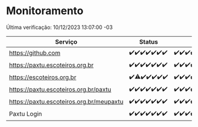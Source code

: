 # Monitoramento

Última verificação: 10/12/2023 13:07:00 -03

|Serviço|Status|Últimas 24h|
|---|---|---|
|https://github.com|<span title="2023-12-03: OK=24">✔️</span><span title="2023-12-04: OK=24">✔️</span><span title="2023-12-05: OK=24">✔️</span><span title="2023-12-06: OK=23">✔️</span><span title="2023-12-07: OK=24">✔️</span><span title="2023-12-08: OK=24">✔️</span><span title="2023-12-09: OK=17">✔️</span>|<span title="09/12/2023 14:03:00 -03 : 200">✔️</span><span title="09/12/2023 15:07:00 -03 : 200">✔️</span><span title="09/12/2023 16:02:00 -03 : 200">✔️</span><span title="09/12/2023 17:06:00 -03 : 200">✔️</span><span title="09/12/2023 18:03:00 -03 : 200">✔️</span><span title="09/12/2023 19:03:00 -03 : 200">✔️</span><span title="09/12/2023 20:05:00 -03 : 200">✔️</span><span title="09/12/2023 21:33:00 -03 : 200">✔️</span><span title="09/12/2023 22:52:00 -03 : 200">✔️</span><span title="09/12/2023 23:22:00 -03 : 200">✔️</span><span title="10/12/2023 00:06:00 -03 : 200">✔️</span><span title="10/12/2023 01:07:00 -03 : 200">✔️</span><span title="10/12/2023 02:05:00 -03 : 200">✔️</span><span title="10/12/2023 03:07:00 -03 : 200">✔️</span><span title="10/12/2023 04:04:00 -03 : 200">✔️</span><span title="10/12/2023 05:08:00 -03 : 200">✔️</span><span title="10/12/2023 06:04:00 -03 : 200">✔️</span><span title="10/12/2023 07:06:00 -03 : 200">✔️</span><span title="10/12/2023 08:02:00 -03 : 200">✔️</span><span title="10/12/2023 09:10:00 -03 : 200">✔️</span><span title="10/12/2023 10:06:00 -03 : 200">✔️</span><span title="10/12/2023 11:03:00 -03 : 200">✔️</span><span title="10/12/2023 12:04:00 -03 : 200">✔️</span><span title="10/12/2023 13:07:00 -03 : 200">✔️</span>|
|https://paxtu.escoteiros.org.br|<span title="2023-12-03: OK=24">✔️</span><span title="2023-12-04: OK=24">✔️</span><span title="2023-12-05: OK=24">✔️</span><span title="2023-12-06: OK=23">✔️</span><span title="2023-12-07: OK=24">✔️</span><span title="2023-12-08: OK=24">✔️</span><span title="2023-12-09: OK=17">✔️</span>|<span title="09/12/2023 14:03:00 -03 : 200">✔️</span><span title="09/12/2023 15:07:00 -03 : 200">✔️</span><span title="09/12/2023 16:02:00 -03 : 200">✔️</span><span title="09/12/2023 17:06:00 -03 : 200">✔️</span><span title="09/12/2023 18:03:00 -03 : 200">✔️</span><span title="09/12/2023 19:03:00 -03 : 200">✔️</span><span title="09/12/2023 20:05:00 -03 : 200">✔️</span><span title="09/12/2023 21:33:00 -03 : 200">✔️</span><span title="09/12/2023 22:52:00 -03 : 200">✔️</span><span title="09/12/2023 23:22:00 -03 : 200">✔️</span><span title="10/12/2023 00:06:00 -03 : 200">✔️</span><span title="10/12/2023 01:07:00 -03 : 200">✔️</span><span title="10/12/2023 02:05:00 -03 : 200">✔️</span><span title="10/12/2023 03:07:00 -03 : 200">✔️</span><span title="10/12/2023 04:04:00 -03 : 200">✔️</span><span title="10/12/2023 05:08:00 -03 : 200">✔️</span><span title="10/12/2023 06:04:00 -03 : 200">✔️</span><span title="10/12/2023 07:06:00 -03 : 200">✔️</span><span title="10/12/2023 08:02:00 -03 : 200">✔️</span><span title="10/12/2023 09:10:00 -03 : 200">✔️</span><span title="10/12/2023 10:06:00 -03 : 200">✔️</span><span title="10/12/2023 11:03:00 -03 : 200">✔️</span><span title="10/12/2023 12:04:00 -03 : 200">✔️</span><span title="10/12/2023 13:07:00 -03 : 200">✔️</span>|
|https://escoteiros.org.br|<span title="2023-12-03: OK=24">✔️</span><span title="2023-12-04: OK=23, Falhas=1">⚠️</span><span title="2023-12-05: OK=24">✔️</span><span title="2023-12-06: OK=23">✔️</span><span title="2023-12-07: OK=24">✔️</span><span title="2023-12-08: OK=24">✔️</span><span title="2023-12-09: OK=17">✔️</span>|<span title="09/12/2023 14:03:00 -03 : 200">✔️</span><span title="09/12/2023 15:07:00 -03 : 200">✔️</span><span title="09/12/2023 16:02:00 -03 : 200">✔️</span><span title="09/12/2023 17:06:00 -03 : 200">✔️</span><span title="09/12/2023 18:03:00 -03 : 200">✔️</span><span title="09/12/2023 19:03:00 -03 : 200">✔️</span><span title="09/12/2023 20:05:00 -03 : 200">✔️</span><span title="09/12/2023 21:33:00 -03 : 200">✔️</span><span title="09/12/2023 22:52:00 -03 : 200">✔️</span><span title="09/12/2023 23:22:00 -03 : 200">✔️</span><span title="10/12/2023 00:06:00 -03 : 200">✔️</span><span title="10/12/2023 01:07:00 -03 : 200">✔️</span><span title="10/12/2023 02:05:00 -03 : 200">✔️</span><span title="10/12/2023 03:07:00 -03 : 200">✔️</span><span title="10/12/2023 04:04:00 -03 : 200">✔️</span><span title="10/12/2023 05:08:00 -03 : 200">✔️</span><span title="10/12/2023 06:05:00 -03 : 200">✔️</span><span title="10/12/2023 07:06:00 -03 : 200">✔️</span><span title="10/12/2023 08:02:00 -03 : 200">✔️</span><span title="10/12/2023 09:10:00 -03 : 200">✔️</span><span title="10/12/2023 10:06:00 -03 : 200">✔️</span><span title="10/12/2023 11:03:00 -03 : 200">✔️</span><span title="10/12/2023 12:04:00 -03 : 200">✔️</span><span title="10/12/2023 13:07:00 -03 : 200">✔️</span>|
|https://paxtu.escoteiros.org.br/paxtu|<span title="2023-12-03: OK=24">✔️</span><span title="2023-12-04: OK=24">✔️</span><span title="2023-12-05: OK=24">✔️</span><span title="2023-12-06: OK=23">✔️</span><span title="2023-12-07: OK=24">✔️</span><span title="2023-12-08: OK=24">✔️</span><span title="2023-12-09: OK=17">✔️</span>|<span title="09/12/2023 14:03:00 -03 : 200">✔️</span><span title="09/12/2023 15:07:00 -03 : 200">✔️</span><span title="09/12/2023 16:02:00 -03 : 200">✔️</span><span title="09/12/2023 17:06:00 -03 : 200">✔️</span><span title="09/12/2023 18:03:00 -03 : 200">✔️</span><span title="09/12/2023 19:03:00 -03 : 200">✔️</span><span title="09/12/2023 20:05:00 -03 : 200">✔️</span><span title="09/12/2023 21:34:00 -03 : 200">✔️</span><span title="09/12/2023 22:52:00 -03 : 200">✔️</span><span title="09/12/2023 23:22:00 -03 : 200">✔️</span><span title="10/12/2023 00:06:00 -03 : 200">✔️</span><span title="10/12/2023 01:07:00 -03 : 200">✔️</span><span title="10/12/2023 02:05:00 -03 : 200">✔️</span><span title="10/12/2023 03:07:00 -03 : 200">✔️</span><span title="10/12/2023 04:04:00 -03 : 200">✔️</span><span title="10/12/2023 05:08:00 -03 : 200">✔️</span><span title="10/12/2023 06:05:00 -03 : 200">✔️</span><span title="10/12/2023 07:06:00 -03 : 200">✔️</span><span title="10/12/2023 08:02:00 -03 : 200">✔️</span><span title="10/12/2023 09:10:00 -03 : 200">✔️</span><span title="10/12/2023 10:06:00 -03 : 200">✔️</span><span title="10/12/2023 11:03:00 -03 : 200">✔️</span><span title="10/12/2023 12:04:00 -03 : 200">✔️</span><span title="10/12/2023 13:07:00 -03 : 200">✔️</span>|
|https://paxtu.escoteiros.org.br/meupaxtu|<span title="2023-12-03: OK=24">✔️</span><span title="2023-12-04: OK=24">✔️</span><span title="2023-12-05: OK=24">✔️</span><span title="2023-12-06: OK=23">✔️</span><span title="2023-12-07: OK=24">✔️</span><span title="2023-12-08: OK=24">✔️</span><span title="2023-12-09: OK=17">✔️</span>|<span title="09/12/2023 14:03:00 -03 : 200">✔️</span><span title="09/12/2023 15:07:00 -03 : 200">✔️</span><span title="09/12/2023 16:02:00 -03 : 200">✔️</span><span title="09/12/2023 17:06:00 -03 : 200">✔️</span><span title="09/12/2023 18:03:00 -03 : 200">✔️</span><span title="09/12/2023 19:03:00 -03 : 200">✔️</span><span title="09/12/2023 20:05:00 -03 : 200">✔️</span><span title="09/12/2023 21:34:00 -03 : 200">✔️</span><span title="09/12/2023 22:52:00 -03 : 200">✔️</span><span title="09/12/2023 23:22:00 -03 : 200">✔️</span><span title="10/12/2023 00:06:00 -03 : 200">✔️</span><span title="10/12/2023 01:07:00 -03 : 200">✔️</span><span title="10/12/2023 02:05:00 -03 : 200">✔️</span><span title="10/12/2023 03:07:00 -03 : 200">✔️</span><span title="10/12/2023 04:04:00 -03 : 200">✔️</span><span title="10/12/2023 05:08:00 -03 : 200">✔️</span><span title="10/12/2023 06:05:00 -03 : 200">✔️</span><span title="10/12/2023 07:06:00 -03 : 200">✔️</span><span title="10/12/2023 08:02:00 -03 : 200">✔️</span><span title="10/12/2023 09:10:00 -03 : 200">✔️</span><span title="10/12/2023 10:06:00 -03 : 200">✔️</span><span title="10/12/2023 11:03:00 -03 : 200">✔️</span><span title="10/12/2023 12:04:00 -03 : 200">✔️</span><span title="10/12/2023 13:07:00 -03 : 200">✔️</span>|
|Paxtu Login|<span title="2023-12-03: OK=24">✔️</span><span title="2023-12-04: OK=24">✔️</span><span title="2023-12-05: OK=24">✔️</span><span title="2023-12-06: OK=23">✔️</span><span title="2023-12-07: OK=24">✔️</span><span title="2023-12-08: OK=24">✔️</span><span title="2023-12-09: OK=17">✔️</span>|<span title="09/12/2023 14:03:00 -03 : 200">✔️</span><span title="09/12/2023 15:07:00 -03 : 200">✔️</span><span title="09/12/2023 16:02:00 -03 : 200">✔️</span><span title="09/12/2023 17:06:00 -03 : 200">✔️</span><span title="09/12/2023 18:03:00 -03 : 200">✔️</span><span title="09/12/2023 19:03:00 -03 : 200">✔️</span><span title="09/12/2023 20:05:00 -03 : 200">✔️</span><span title="09/12/2023 21:34:00 -03 : 200">✔️</span><span title="09/12/2023 22:52:00 -03 : 200">✔️</span><span title="09/12/2023 23:22:00 -03 : 200">✔️</span><span title="10/12/2023 00:06:00 -03 : 200">✔️</span><span title="10/12/2023 01:07:00 -03 : 200">✔️</span><span title="10/12/2023 02:05:00 -03 : 200">✔️</span><span title="10/12/2023 03:07:00 -03 : 200">✔️</span><span title="10/12/2023 04:04:00 -03 : 200">✔️</span><span title="10/12/2023 05:08:00 -03 : 200">✔️</span><span title="10/12/2023 06:05:00 -03 : 200">✔️</span><span title="10/12/2023 07:06:00 -03 : 200">✔️</span><span title="10/12/2023 08:02:00 -03 : 200">✔️</span><span title="10/12/2023 09:10:00 -03 : 200">✔️</span><span title="10/12/2023 10:06:00 -03 : 200">✔️</span><span title="10/12/2023 11:03:00 -03 : 200">✔️</span><span title="10/12/2023 12:04:00 -03 : 200">✔️</span><span title="10/12/2023 13:07:00 -03 : 200">✔️</span>|
